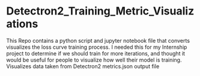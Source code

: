 # Detectron2_Training_Metric_Visualizations
This Repo contains a python script and jupyter notebook file that converts visualizes the loss curve training process. I needed this for my Internship project to determine if we should train for more iterations, and thought it would be useful for people to visualize how well their model is training. Visualizes data taken from Detectron2 metrics.json output file
